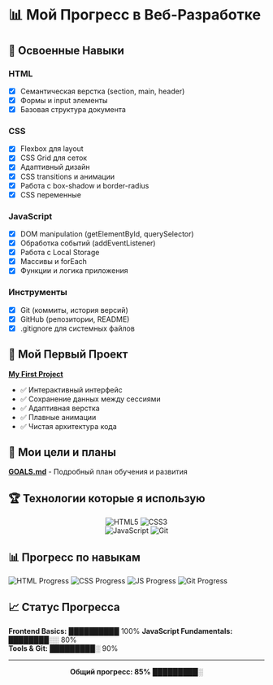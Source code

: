 # 📊 Мой Прогресс в Веб-Разработке

## 🎯 Освоенные Навыки

### HTML
- [x] Семантическая верстка (section, main, header)
- [x] Формы и input элементы
- [x] Базовая структура документа

### CSS  
- [x] Flexbox для layout
- [x] CSS Grid для сеток
- [x] Адаптивный дизайн
- [x] CSS transitions и анимации
- [x] Работа с box-shadow и border-radius
- [x] CSS переменные
 
### JavaScript
- [x] DOM manipulation (getElementById, querySelector)
- [x] Обработка событий (addEventListener)
- [x] Работа с Local Storage
- [x] Массивы и forEach
- [x] Функции и логика приложения

### Инструменты
- [x] Git (коммиты, история версий)
- [x] GitHub (репозитории, README)
- [x] .gitignore для системных файлов

## 📁 Мой Первый Проект

**[My First Project](https://github.com/mayis25/my-first-project)**
- ✅ Интерактивный интерфейс
- ✅ Сохранение данных между сессиями
- ✅ Адаптивная верстка
- ✅ Плавные анимации
- ✅ Чистая архитектура кода

## 🎯 Мои цели и планы

**[GOALS.md](GOALS.md)** - Подробный план обучения и развития

## 🏆 Технологии которые я использую

<div align="center">

![HTML5](https://img.shields.io/badge/HTML5-E34F26?style=for-the-badge&logo=html5&logoColor=white)
![CSS3](https://img.shields.io/badge/CSS3-1572B6?style=for-the-badge&logo=css3&logoColor=white)  
![JavaScript](https://img.shields.io/badge/JavaScript-F7DF1E?style=for-the-badge&logo=javascript&logoColor=black)
![Git](https://img.shields.io/badge/Git-F05032?style=for-the-badge&logo=git&logoColor=white)

</div>

## 📊 Прогресс по навыкам

![HTML Progress](https://img.shields.io/badge/HTML-100%25-orange?style=flat-square)
![CSS Progress](https://img.shields.io/badge/CSS-100%25-blue?style=flat-square)
![JS Progress](https://img.shields.io/badge/JavaScript-80%25-yellow?style=flat-square)
![Git Progress](https://img.shields.io/badge/Git-90%25-red?style=flat-square)

## 📈 Статус Прогресса

**Frontend Basics:** ██████████ 100%
**JavaScript Fundamentals:** ████████░░ 80%  
**Tools & Git:** █████████░ 90%

---

<div align="center">

**Общий прогресс: 85%** █████████░

</div>

